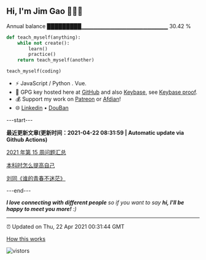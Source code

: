 
<h2>Hi, I'm Jim Gao 👋👨‍💻</h2>

Annual balance    █████████▁▁▁▁▁▁▁▁▁▁▁▁▁▁▁▁▁▁▁▁▁   30.42 %

```python
def teach_myself(anything):
    while not create():
        learn()
        practice()
    return teach_myself(another)

teach_myself(coding)
```

- ⚡ JavaScript / Python . Vue.
- 🔑 GPG key hosted here at [GitHub](https://github.com/tianheg.gpg) and also [Keybase](https://keybase.io/yidajiabei/pgp_keys.asc), see [Keybase proof](https://gist.github.com/tianheg/1ce40c3e06eddab6bc72b87cc26ec067).
- 💰 Support my work on [Patreon](https://www.patreon.com/tianheg) or [Afdian](https://afdian.net/@yidajiabei)!
- 🌐 [Linkedin](https://www.linkedin.com/in/tianheg/) &bull; [DouBan](https://www.douban.com/people/yidajiabei/)

---start---

**最近更新文章(更新时间：2021-04-22 08:31:59 | Automatic update via Github Actions)**

[2021 年第 15 周问题汇总](https://blog.yidajiabei.xyz/posts/question-2021-15/)

[本科时怎么提高自己](https://blog.yidajiabei.xyz/posts/how-to-update-yourself/)

[刘同《谁的青春不迷茫》](https://blog.yidajiabei.xyz/posts/whose-youth-is-not-lost/)

---end---

<em><b>I love connecting with different people</b> so if you want to say <b>hi, I'll be happy to meet you more!</b> :)</em>

---

⏰ Updated on Thu, 22 Apr 2021 00:31:44 GMT

[How this works](https://github.com/tianheg/tianheg/issues/1)

<img src="https://visitor-badge.glitch.me/badge?page_id=tianheg" alt="vistors" />
